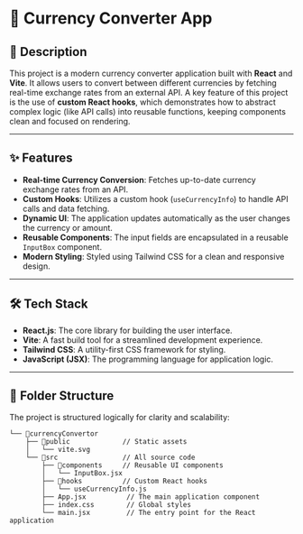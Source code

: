 # 💱 Currency Converter App

## 📄 **Description**

This project is a modern currency converter application built with **React** and **Vite**. It allows users to convert between different currencies by fetching real-time exchange rates from an external API. A key feature of this project is the use of **custom React hooks**, which demonstrates how to abstract complex logic (like API calls) into reusable functions, keeping components clean and focused on rendering.

---

## ✨ **Features**

-   **Real-time Currency Conversion**: Fetches up-to-date currency exchange rates from an API.
-   **Custom Hooks**: Utilizes a custom hook (`useCurrencyInfo`) to handle API calls and data fetching.
-   **Dynamic UI**: The application updates automatically as the user changes the currency or amount.
-   **Reusable Components**: The input fields are encapsulated in a reusable `InputBox` component.
-   **Modern Styling**: Styled using Tailwind CSS for a clean and responsive design.

---

## 🛠️ **Tech Stack**

-   **React.js**: The core library for building the user interface.
-   **Vite**: A fast build tool for a streamlined development experience.
-   **Tailwind CSS**: A utility-first CSS framework for styling.
-   **JavaScript (JSX)**: The programming language for application logic.

---

## 📁 **Folder Structure**

The project is structured logically for clarity and scalability:

```
└── 📁currencyConvertor
	├── 📁public             // Static assets
	│   └── vite.svg
	└── 📁src                // All source code
		├── 📁components     // Reusable UI components
		│   └── InputBox.jsx
		├── 📁hooks          // Custom React hooks
		│   └── useCurrencyInfo.js
		├── App.jsx          // The main application component
		├── index.css        // Global styles
		└── main.jsx         // The entry point for the React application
```
